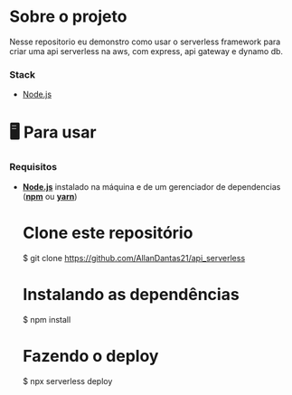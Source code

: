 # Sobre o projeto

Nesse repositorio eu demonstro como usar o serverless framework para criar uma api serverless na aws, com express, api gateway e dynamo db.

### Stack

- [Node.js](https://nodejs.org/en/)

# 🖥️ Para usar

### Requisitos

- **[Node.js](https://nodejs.org/en/)** instalado na máquina e de um gerenciador de dependencias (**[npm](https://www.npmjs.com/)** ou **[yarn](https://yarnpkg.com/)**)

  # Clone este repositório
  $ git clone https://github.com/AllanDantas21/api_serverless

  # Instalando as dependências
  $ npm install

  # Fazendo o deploy
  $ npx serverless deploy